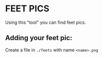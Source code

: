 # FEET PICS
Using this "tool" you can find feet pics.
## Adding your feet pic:
Create a file in `./feets` with name `<name>.png`
